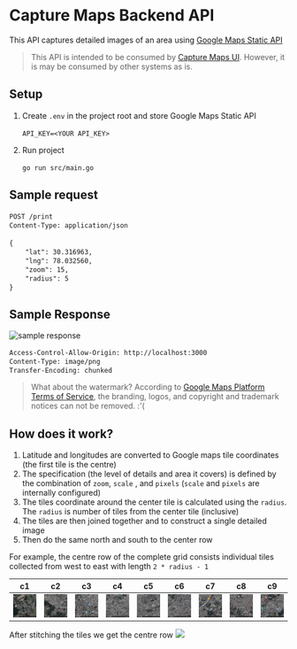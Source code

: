 # Capture Maps Backend API

This API captures detailed images of an area
using [Google Maps Static API](https://developers.google.com/maps/documentation/maps-static/overview)

> This API is intended to be consumed by [Capture Maps UI](https://github.com/zxcV32/capture-maps-ui). However, it is may be consumed by other systems as is.

## Setup

1. Create `.env` in the project root and store Google Maps Static API

   `API_KEY=<YOUR API_KEY>`
2. Run project

   `go run src/main.go`

## Sample request

```http request
POST /print
Content-Type: application/json

{
    "lat": 30.316963, 
    "lng": 78.032560,
    "zoom": 15,
    "radius": 5
}
```

## Sample Response

![sample response](./assets/response.png)

```http response
Access-Control-Allow-Origin: http://localhost:3000
Content-Type: image/png
Transfer-Encoding: chunked
```

> What about the watermark?
> According to [Google Maps Platform Terms of Service](https://cloud.google.com/maps-platform/terms),
> the branding, logos, and copyright and trademark notices can not be removed. :'(

## How does it work?

1. Latitude and longitudes are converted to Google maps tile coordinates (the first tile is the
   centre)
2. The specification (the level of details and area it covers) is defined by the combination
   of `zoom`, `scale` , and `pixels` (`scale` and `pixels` are internally configured)
3. The tiles coordinate around the center tile is calculated using the `radius`. The `radius` is
   number of tiles from the center tile (inclusive)
4. The tiles are then joined together and to construct a single detailed image
5. Then do the same north and south to the center row

For example, the centre row of the complete grid consists individual tiles collected from west to
east with length `2 * radius - 1`

| c1 | c2 | c3 | c4                  | c5 | c6 | c7 | c8                  | c9 |
|-----|-----|-----|---------------------|-----|-----|-----|---------------------|-----|
|   ![](assets/c1.png)  |   ![](assets/c2.png)  |  ![](assets/c3.png)   | ![](assets/c4.png)  |   ![](assets/c5.png)  | ![](assets/c6.png) | ![](assets/c7.png) | ![](assets/c8.png)  | ![](assets/c9.png) |

After stitching the tiles we get the centre row
![](assets/merge.png)
